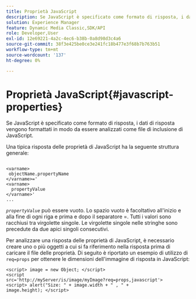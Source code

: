```yaml
---
title: Proprietà JavaScript
description: Se JavaScript è specificato come formato di risposta, i dati di risposta vengono formattati in modo che vengano analizzati come file JavaScript&trade; include.
solution: Experience Manager
feature: Dynamic Media Classic,SDK/API
role: Developer,User
exl-id: 12e69221-4a2c-4ec6-b38b-0a8d98d3c4a6
source-git-commit: 38f3e425be0ce3e241fc18b477e3f68b7b763b51
workflow-type: tm+mt
source-wordcount: '137'
ht-degree: 0%

---
```


# Proprietà JavaScript{#javascript-properties}

Se JavaScript è specificato come formato di risposta, i dati di risposta vengono formattati in modo da essere analizzati come file di inclusione di JavaScript.

Una tipica risposta delle proprietà di JavaScript ha la seguente struttura generale:

```
           
<varname> 
 objectName.propertyName 
</varname>=' 
<varname>
  propertyValue 
</varname>' 
...
```

*`propertyValue`* può essere vuoto. Lo spazio vuoto è facoltativo all&#39;inizio e alla fine di ogni riga e prima e dopo il separatore =. Tutti i valori sono racchiusi tra virgolette singole. Le virgolette singole nelle stringhe sono precedute da due apici singoli consecutivi.

Per analizzare una risposta delle proprietà di JavaScript, è necessario creare uno o più oggetti a cui si fa riferimento nella risposta prima di caricare il file delle proprietà. Di seguito è riportato un esempio di utilizzo di `req=props` per ottenere le dimensioni dell&#39;immagine di risposta in JavaScript:

```
<script> image = new Object; </script> 
<script 
src='http://myServer/is/image/myImage?req=props,javascript'> 
<script> alert("Size: " + image.width + " , " + 
image.height); </script>
```
